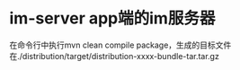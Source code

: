 # im-server app端的im服务器
在命令行中执行mvn clean compile package，生成的目标文件在./distribution/target/distribution-xxxx-bundle-tar.tar.gz
